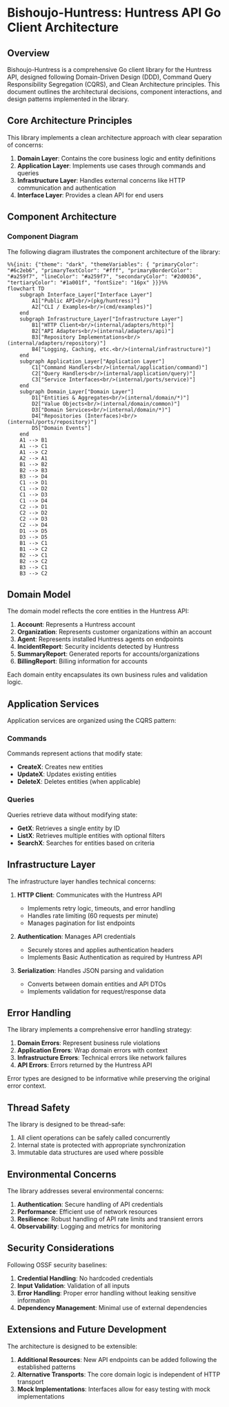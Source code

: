 # Bishoujo-Huntress: Huntress API Go Client Architecture

## Overview

Bishoujo-Huntress is a comprehensive Go client library for the Huntress API, designed following Domain-Driven Design (DDD), Command Query Responsibility Segregation (CQRS), and Clean Architecture principles. This document outlines the architectural decisions, component interactions, and design patterns implemented in the library.

## Core Architecture Principles

This library implements a clean architecture approach with clear separation of concerns:

1. **Domain Layer**: Contains the core business logic and entity definitions
2. **Application Layer**: Implements use cases through commands and queries
3. **Infrastructure Layer**: Handles external concerns like HTTP communication and authentication
4. **Interface Layer**: Provides a clean API for end users

## Component Architecture

### Component Diagram

The following diagram illustrates the component architecture of the library:

```mermaid
%%{init: {"theme": "dark", "themeVariables": { "primaryColor": "#6c2eb6", "primaryTextColor": "#fff", "primaryBorderColor": "#a259f7", "lineColor": "#a259f7", "secondaryColor": "#2d0036", "tertiaryColor": "#1a001f", "fontSize": "16px" }}}%%
flowchart TD
    subgraph Interface_Layer["Interface Layer"]
        A1["Public API<br/>(pkg/huntress)"]
        A2["CLI / Examples<br/>(cmd/examples)"]
    end
    subgraph Infrastructure_Layer["Infrastructure Layer"]
        B1["HTTP Client<br/>(internal/adapters/http)"]
        B2["API Adapters<br/>(internal/adapters/api)"]
        B3["Repository Implementations<br/>(internal/adapters/repository)"]
        B4["Logging, Caching, etc.<br/>(internal/infrastructure)"]
    end
    subgraph Application_Layer["Application Layer"]
        C1["Command Handlers<br/>(internal/application/command)"]
        C2["Query Handlers<br/>(internal/application/query)"]
        C3["Service Interfaces<br/>(internal/ports/service)"]
    end
    subgraph Domain_Layer["Domain Layer"]
        D1["Entities & Aggregates<br/>(internal/domain/*)"]
        D2["Value Objects<br/>(internal/domain/common)"]
        D3["Domain Services<br/>(internal/domain/*)"]
        D4["Repositories (Interfaces)<br/>(internal/ports/repository)"]
        D5["Domain Events"]
    end
    A1 --> B1
    A1 --> C1
    A1 --> C2
    A2 --> A1
    B1 --> B2
    B2 --> B3
    B3 --> D4
    C1 --> D1
    C1 --> D2
    C1 --> D3
    C1 --> D4
    C2 --> D1
    C2 --> D2
    C2 --> D3
    C2 --> D4
    D1 --> D5
    D3 --> D5
    B1 --> C1
    B1 --> C2
    B2 --> C1
    B2 --> C2
    B3 --> C1
    B3 --> C2
```

## Domain Model

The domain model reflects the core entities in the Huntress API:

1. **Account**: Represents a Huntress account
2. **Organization**: Represents customer organizations within an account
3. **Agent**: Represents installed Huntress agents on endpoints
4. **IncidentReport**: Security incidents detected by Huntress
5. **SummaryReport**: Generated reports for accounts/organizations
6. **BillingReport**: Billing information for accounts

Each domain entity encapsulates its own business rules and validation logic.

## Application Services

Application services are organized using the CQRS pattern:

### Commands

Commands represent actions that modify state:

- **CreateX**: Creates new entities
- **UpdateX**: Updates existing entities
- **DeleteX**: Deletes entities (when applicable)

### Queries

Queries retrieve data without modifying state:

- **GetX**: Retrieves a single entity by ID
- **ListX**: Retrieves multiple entities with optional filters
- **SearchX**: Searches for entities based on criteria

## Infrastructure Layer

The infrastructure layer handles technical concerns:

1. **HTTP Client**: Communicates with the Huntress API
   - Implements retry logic, timeouts, and error handling
   - Handles rate limiting (60 requests per minute)
   - Manages pagination for list endpoints

2. **Authentication**: Manages API credentials
   - Securely stores and applies authentication headers
   - Implements Basic Authentication as required by Huntress API

3. **Serialization**: Handles JSON parsing and validation
   - Converts between domain entities and API DTOs
   - Implements validation for request/response data

## Error Handling

The library implements a comprehensive error handling strategy:

1. **Domain Errors**: Represent business rule violations
2. **Application Errors**: Wrap domain errors with context
3. **Infrastructure Errors**: Technical errors like network failures
4. **API Errors**: Errors returned by the Huntress API

Error types are designed to be informative while preserving the original error context.

## Thread Safety

The library is designed to be thread-safe:

1. All client operations can be safely called concurrently
2. Internal state is protected with appropriate synchronization
3. Immutable data structures are used where possible

## Environmental Concerns

The library addresses several environmental concerns:

1. **Authentication**: Secure handling of API credentials
2. **Performance**: Efficient use of network resources
3. **Resilience**: Robust handling of API rate limits and transient errors
4. **Observability**: Logging and metrics for monitoring

## Security Considerations

Following OSSF security baselines:

1. **Credential Handling**: No hardcoded credentials
2. **Input Validation**: Validation of all inputs
3. **Error Handling**: Proper error handling without leaking sensitive information
4. **Dependency Management**: Minimal use of external dependencies

## Extensions and Future Development

The architecture is designed to be extensible:

1. **Additional Resources**: New API endpoints can be added following the established patterns
2. **Alternative Transports**: The core domain logic is independent of HTTP transport
3. **Mock Implementations**: Interfaces allow for easy testing with mock implementations
